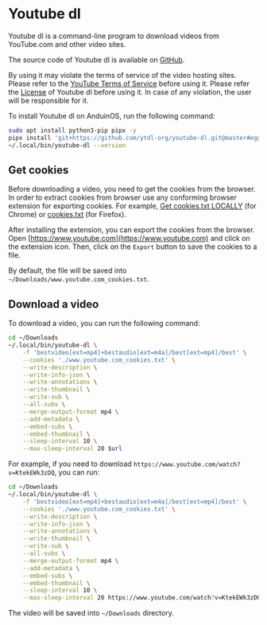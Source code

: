 # Youtube dl

Youtube dl is a command-line program to download videos from YouTube.com and other video sites.

The source code of Youtube dl is available on [GitHub](https://github.com/ytdl-org/youtube-dl).

By using it may violate the terms of service of the video hosting sites. Please refer to the [YouTube Terms of Service](https://www.youtube.com/static?template=terms) before using it. Please refer the [License](https://github.com/ytdl-org/youtube-dl/blob/master/LICENSE) of Youtube dl before using it. In case of any violation, the user will be responsible for it.

To install Youtube dl on AnduinOS, run the following command:

```bash
sudo apt install python3-pip pipx -y
pipx install 'git+https://github.com/ytdl-org/youtube-dl.git@master#egg=youtube_dl' --force
~/.local/bin/youtube-dl --version
```

## Get cookies

Before downloading a video, you need to get the cookies from the browser. In order to extract cookies from browser use any conforming browser extension for exporting cookies. For example, [Get cookies.txt LOCALLY](https://chrome.google.com/webstore/detail/get-cookiestxt-locally/cclelndahbckbenkjhflpdbgdldlbecc) (for Chrome) or [cookies.txt](https://addons.mozilla.org/en-US/firefox/addon/cookies-txt/) (for Firefox).

After installing the extension, you can export the cookies from the browser. Open [https://www.youtube.com](https://www.youtube.com) and click on the extension icon. Then, click on the `Export` button to save the cookies to a file.

By default, the file will be saved into `~/Downloads/www.youtube.com_cookies.txt`.

## Download a video

To download a video, you can run the following command:

```bash
cd ~/Downloads
~/.local/bin/youtube-dl \
    -f 'bestvideo[ext=mp4]+bestaudio[ext=m4a]/best[ext=mp4]/best' \
    --cookies './www.youtube.com_cookies.txt' \
    --write-description \
    --write-info-json \
    --write-annotations \
    --write-thumbnail \
    --write-sub \
    --all-subs \
    --merge-output-format mp4 \
    --add-metadata \
    --embed-subs \
    --embed-thumbnail \
    --sleep-interval 10 \
    --max-sleep-interval 20 $url
```

For example, if you need to download `https://www.youtube.com/watch?v=KtekEWk3zDQ`, you can run:

```bash
cd ~/Downloads
~/.local/bin/youtube-dl \
    -f 'bestvideo[ext=mp4]+bestaudio[ext=m4a]/best[ext=mp4]/best' \
    --cookies './www.youtube.com_cookies.txt' \
    --write-description \
    --write-info-json \
    --write-annotations \
    --write-thumbnail \
    --write-sub \
    --all-subs \
    --merge-output-format mp4 \
    --add-metadata \
    --embed-subs \
    --embed-thumbnail \
    --sleep-interval 10 \
    --max-sleep-interval 20 https://www.youtube.com/watch?v=KtekEWk3zDQ
```

The video will be saved into `~/Downloads` directory.
